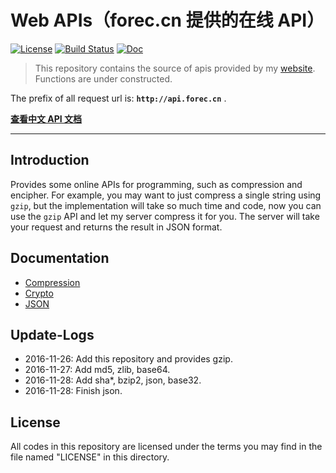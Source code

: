# Web APIs（forec.cn 提供的在线 API）

[![License](http://7xktmz.com1.z0.glb.clouddn.com/license-UDL.svg)](https://github.com/Forec/web-api/blob/master/LICENSE) 
[![Build Status](https://travis-ci.org/Forec/web-api.png)](https://travis-ci.org/Forec/web-api) 
[![Doc](http://7xktmz.com1.z0.glb.clouddn.com/docs-icon.svg)](http://blog.forec.cn/apis/index.html)

> This repository contains the source of apis provided by my [website](http://forec.cn). Functions are under constructed.

The prefix of all request url is: **`http://api.forec.cn`** .

[**查看中文 API 文档**](http://blog.forec.cn/apis/index.html)

---

## Introduction
Provides some online APIs for programming, such as compression and encipher. For example, you may want to just compress a single string using `gzip`, but the implementation will take so much time and code, now you can use the `gzip` API and let my server compress it for you. The server will take your request and returns the result in JSON format.

## Documentation
* [Compression](apis/compression.md)
* [Crypto](apis/crypto.md)
* [JSON](apis/json.md)

## Update-Logs
* 2016-11-26: Add this repository and provides gzip.
* 2016-11-27: Add md5, zlib, base64.
* 2016-11-28: Add sha*, bzip2, json, base32.
* 2016-11-28: Finish json.

## License
All codes in this repository are licensed under the terms you may find in the file named "LICENSE" in this directory.